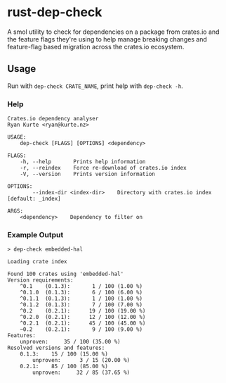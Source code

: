 # rust-dep-check

A smol utility to check for dependencies on a package from crates.io and the feature flags they're using to help manage breaking changes and feature-flag based migration across the crates.io ecosystem.

## Usage

Run with `dep-check CRATE_NAME`, print help with `dep-check -h`.

### Help
```
Crates.io dependency analyser
Ryan Kurte <ryan@kurte.nz>

USAGE:
    dep-check [FLAGS] [OPTIONS] <dependency>

FLAGS:
    -h, --help       Prints help information
    -r, --reindex    Force re-download of crates.io index
    -V, --version    Prints version information

OPTIONS:
        --index-dir <index-dir>    Directory with crates.io index [default: _index]

ARGS:
    <dependency>    Dependency to filter on
```

### Example Output
```
> dep-check embedded-hal

Loading crate index

Found 100 crates using 'embedded-hal'
Version requirements:
	^0.1	(0.1.3):	   1 / 100 (1.00 %)
	^0.1.0	(0.1.3):	   6 / 100 (6.00 %)
	^0.1.1	(0.1.3):	   1 / 100 (1.00 %)
	^0.1.2	(0.1.3):	   7 / 100 (7.00 %)
	^0.2	(0.2.1):	  19 / 100 (19.00 %)
	^0.2.0	(0.2.1):	  12 / 100 (12.00 %)
	^0.2.1	(0.2.1):	  45 / 100 (45.00 %)
	~0.2	(0.2.1):	   9 / 100 (9.00 %)
Features:
	unproven:	  35 / 100 (35.00 %)
Resolved versions and features:
	0.1.3:	  15 / 100 (15.00 %)
		unproven:	   3 / 15 (20.00 %)
	0.2.1:	  85 / 100 (85.00 %)
		unproven:	  32 / 85 (37.65 %)
```